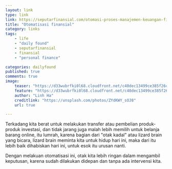```yaml
---
layout: link
type: link
link: https://seputarfinansial.com/otomasi-proses-manajemen-keuangan-finansial/
title: "Otomatisasi finansial"
category: links
tags: 
    - life
    - "daily found"
    - seputarfinansial
    - finansial
    - "personal finance"

categories: dailyfound
published: true
comments: true
image:
    teaser: "https://d33wubrfki0l68.cloudfront.net/c40dec13499ce385f26ce11ed7534cdd6a01ace8/362ed/images/posts/linh-ha-zydkwy_soj8-unsplash.jpg"
    feature: "https://d33wubrfki0l68.cloudfront.net/c40dec13499ce385f26ce11ed7534cdd6a01ace8/362ed/images/posts/linh-ha-zydkwy_soj8-unsplash.jpg"
    author: "Linh Ha"
    creditlink: "https://unsplash.com/photos/ZYdKWY_sOJ8"
    url: true

---
```



Terkadang kita berat untuk melakukan transfer atau pembelian produk-produk investasi, dan tidak jarang juga malah lebih memilih untuk belanja barang online, itu lumrah, karena bagian dari "otak kadal" atau lizard brain yang bicara, lizard brain meminta kita untuk hidup hari ini, maka dari itu lebih baik dihabiskan hari ini, untuk esok itu urusan nanti.

Dengan melakuan otomatisasi ini, otak kita lebih ringan dalam mengambil keputusan, karena sudah dilakukan didepan dan tanpa ada intervensi kita.